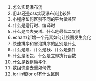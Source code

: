 1. 怎么实现瀑布流
2. 用Js还是css实现瀑布流比较好
3. 小程序如何区别不同的平台做兼容
4. 什么是运行时、编译时
5. 什么是哈夫曼树、什么是最优二叉树
6. echarts新增一个元素如何让视图发生变化
7. 快速排序和冒泡排序的区别是什么
8. 什么是堆、什么是栈、什么是指针
9. 什么是闭包，什么是立即执行函数 
10. 什么是数组扁平化
11. 数组快速去重如何做
12. for in和for of有什么区别
